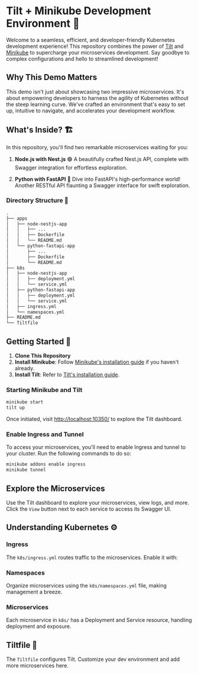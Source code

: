 # Tilt + Minikube Development Environment 🚀

Welcome to a seamless, efficient, and developer-friendly Kubernetes development experience! This repository combines the power of [Tilt](https://tilt.dev/) and [Minikube](https://minikube.sigs.k8s.io/) to supercharge your microservices development. Say goodbye to complex configurations and hello to streamlined development!

## Why This Demo Matters

This demo isn't just about showcasing two impressive microservices. It's about empowering developers to harness the agility of Kubernetes without the steep learning curve. We've crafted an environment that's easy to set up, intuitive to navigate, and accelerates your development workflow.

## What's Inside? 🏗️

In this repository, you'll find two remarkable microservices waiting for you:

1. **Node.js with Nest.js** 🟢
   A beautifully crafted Nest.js API, complete with Swagger integration for effortless exploration.

2. **Python with FastAPI** 🐍
   Dive into FastAPI's high-performance world! Another RESTful API flaunting a Swagger interface for swift exploration.

### Directory Structure 📁

```txt
.
├── apps
│   ├── node-nestjs-app
│   │   ├── ...
│   │   ├── Dockerfile
│   │   └── README.md
│   └── python-fastapi-app
│       ├── ...
│       ├── Dockerfile
│       └── README.md
├── k8s
│   ├── node-nestjs-app
│   │   ├── deployment.yml
│   │   └── service.yml
│   ├── python-fastapi-app
│   │   ├── deployment.yml
│   │   └── service.yml
│   ├── ingress.yml
│   └── namespaces.yml
├── README.md
└── Tiltfile
```

## Getting Started 🚦

1. **Clone This Repository**
2. **Install Minikube**: Follow [Minikube's installation guide](https://minikube.sigs.k8s.io/docs/start/) if you haven't already.
3. **Install Tilt**: Refer to [Tilt's installation guide](https://docs.tilt.dev/install.html).

### Starting Minikube and Tilt

```sh
minikube start
tilt up
```

Once initiated, visit [http://localhost:10350/](http://localhost:10350/) to explore the Tilt dashboard.

### Enable Ingress and Tunnel

To access your microservices, you'll need to enable Ingress and tunnel to your cluster. Run the following commands to do so:

```sh
minikube addons enable ingress
minikube tunnel
```

## Explore the Microservices

Use the Tilt dashboard to explore your microservices, view logs, and more. Click the `View` button next to each service to access its Swagger UI.

## Understanding Kubernetes ⚙️

### Ingress

The `k8s/ingress.yml` routes traffic to the microservices. Enable it with:

### Namespaces

Organize microservices using the `k8s/namespaces.yml` file, making management a breeze.

### Microservices

Each microservice in `k8s/` has a Deployment and Service resource, handling deployment and exposure.

## Tiltfile 📜

The `Tiltfile` configures Tilt. Customize your dev environment and add more microservices here.

